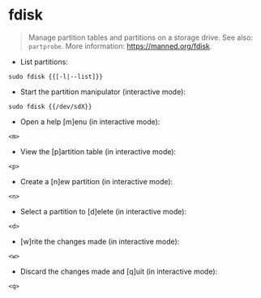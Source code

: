 # fdisk

> Manage partition tables and partitions on a storage drive.
> See also: `partprobe`.
> More information: <https://manned.org/fdisk>.

- List partitions:

`sudo fdisk {{[-l|--list]}}`

- Start the partition manipulator (interactive mode):

`sudo fdisk {{/dev/sdX}}`

- Open a help [m]enu (in interactive mode):

`<m>`

- View the [p]artition table (in interactive mode):

`<p>`

- Create a [n]ew partition (in interactive mode):

`<n>`

- Select a partition to [d]elete (in interactive mode):

`<d>`

- [w]rite the changes made (in interactive mode):

`<w>`

- Discard the changes made and [q]uit (in interactive mode):

`<q>`
